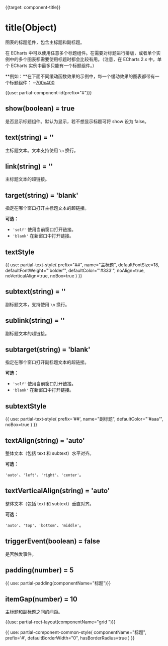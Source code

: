 
{{target: component-title}}


# title(Object)

图表的标题组件，包含主标题和副标题。

在 ECharts 中可以使用任意多个标题组件。在需要对标题进行排版，或者单个实例中的多个图表都需要使用标题时都会比较有用。（注意，在 ECharts 2.x 中，单个 ECharts 实例中最多只能有一个标题组件。）

**例如：**在下面不同缓动函数效果的示例中，每一个缓动效果的图表都带有一个标题组件：
~[700x400](${galleryViewPath}line-easing&edit=1&reset=1)

{{use: partial-component-id(prefix="#")}}

## show(boolean) = true

是否显示标题组件。默认为显示，若不想显示标题可将 show 设为 false。

## text(string) = ''

主标题文本。文本支持使用 `\n` 换行。

## link(string) = ''

主标题文本的超链接。

## target(string) = 'blank'

指定在哪个窗口打开主标题文本的超链接。

**可选：**

+ `'self'` 使用当前窗口打开链接。
+ `'blank'` 在新窗口中打开链接。

## textStyle

{{ use: partial-text-style(
    prefix="##",
    name="主标题",
    defaultFontSize=18,
    defaultFontWeight="'bolder'",
    defaultColor="'#333'",
    noAlign=true,
    noVerticalAlign=true,
    noBox=true
) }}


## subtext(string) = ''

副标题文本，支持使用 `\n` 换行。


## sublink(string) = ''

副标题文本的超链接。


## subtarget(string) = 'blank'

指定在哪个窗口打开副标题文本的超链接。

**可选：**

+ `'self'` 使用当前窗口打开链接。
+ `'blank'` 在新窗口中打开链接。


## subtextStyle

{{ use: partial-text-style(
    prefix='##',
    name="副标题",
    defaultColor="'#aaa'",
    noBox=true
) }}


## textAlign(string) = 'auto'

整体文本（包括 text 和 subtext）水平对齐。

**可选：**

`'auto'`、`'left'`、`'right'`、`'center'`。

## textVerticalAlign(string) = 'auto'

整体文本（包括 text 和 subtext）垂直对齐。

**可选：**

`'auto'`、`'top'`、`'bottom'`、`'middle'`。

## triggerEvent(boolean) = false

是否触发事件。

## padding(number) = 5

{{ use: partial-padding(componentName="标题")}}

## itemGap(number) = 10

主标题和副标题之间的间距。

{{use: partial-rect-layout(componentName="grid ")}}

{{ use: partial-component-common-style(
    componentName="标题",
    prefix='#',
    defaultBorderWidth="0",
    hasBorderRadius=true
) }}



